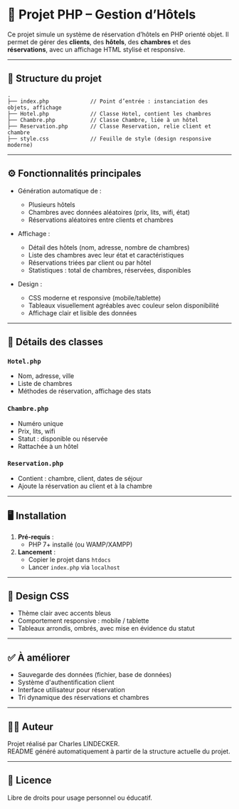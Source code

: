 # 🏨 Projet PHP – Gestion d’Hôtels

Ce projet simule un système de réservation d’hôtels en PHP orienté objet. Il permet de gérer des **clients**, des **hôtels**, des **chambres** et des **réservations**, avec un affichage HTML stylisé et responsive.

---

## 📁 Structure du projet

```
.
├── index.php             // Point d’entrée : instanciation des objets, affichage
├── Hotel.php             // Classe Hotel, contient les chambres
├── Chambre.php           // Classe Chambre, liée à un hôtel
├── Reservation.php       // Classe Reservation, relie client et chambre
├── style.css             // Feuille de style (design responsive moderne)
```

---

## ⚙️ Fonctionnalités principales

- Génération automatique de :
  - Plusieurs hôtels
  - Chambres avec données aléatoires (prix, lits, wifi, état)
  - Réservations aléatoires entre clients et chambres

- Affichage :
  - Détail des hôtels (nom, adresse, nombre de chambres)
  - Liste des chambres avec leur état et caractéristiques
  - Réservations triées par client ou par hôtel
  - Statistiques : total de chambres, réservées, disponibles

- Design :
  - CSS moderne et responsive (mobile/tablette)
  - Tableaux visuellement agréables avec couleur selon disponibilité
  - Affichage clair et lisible des données

---

## 🧱 Détails des classes

### `Hotel.php`
- Nom, adresse, ville
- Liste de chambres
- Méthodes de réservation, affichage des stats

### `Chambre.php`
- Numéro unique
- Prix, lits, wifi
- Statut : disponible ou réservée
- Rattachée à un hôtel

### `Reservation.php`
- Contient : chambre, client, dates de séjour
- Ajoute la réservation au client et à la chambre

---

## 🖥️ Installation

1. **Pré-requis** :
   - PHP 7+ installé (ou WAMP/XAMPP)
2. **Lancement** :
   - Copier le projet dans `htdocs`
   - Lancer `index.php` via `localhost`

---

## 🎨 Design CSS

- Thème clair avec accents bleus
- Comportement responsive : mobile / tablette
- Tableaux arrondis, ombrés, avec mise en évidence du statut

---

## ✅ À améliorer

- Sauvegarde des données (fichier, base de données)
- Système d'authentification client
- Interface utilisateur pour réservation
- Tri dynamique des réservations et chambres

---

## 👨‍💻 Auteur

Projet réalisé par Charles LINDECKER.  
README généré automatiquement à partir de la structure actuelle du projet.

---

## 📄 Licence

Libre de droits pour usage personnel ou éducatif.